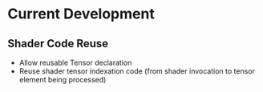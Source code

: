 # Current Development

## Shader Code Reuse 

- Allow reusable Tensor declaration
- Reuse shader tensor indexation code (from shader invocation to tensor element
  being processed) 